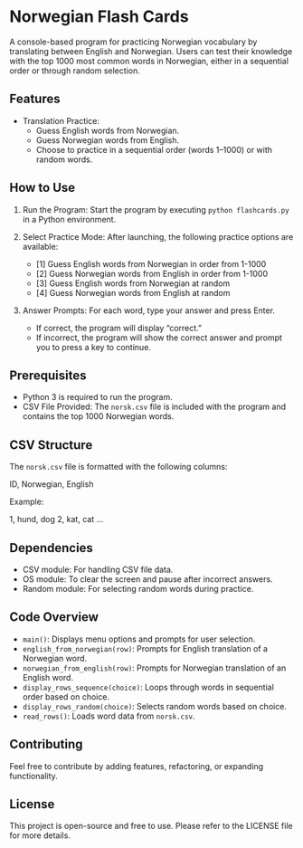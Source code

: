 # Norwegian Flash Cards

A console-based program for practicing Norwegian vocabulary by translating between English and Norwegian. Users can test their knowledge with the top 1000 most common words in Norwegian, either in a sequential order or through random selection.

## Features

- Translation Practice:
  - Guess English words from Norwegian.
  - Guess Norwegian words from English.
  - Choose to practice in a sequential order (words 1–1000) or with random words.

## How to Use

1. Run the Program: Start the program by executing `python flashcards.py` in a Python environment.

2. Select Practice Mode: After launching, the following practice options are available:

   - [1] Guess English words from Norwegian in order from 1-1000
   - [2] Guess Norwegian words from English in order from 1-1000
   - [3] Guess English words from Norwegian at random
   - [4] Guess Norwegian words from English at random

3. Answer Prompts: For each word, type your answer and press Enter.
   - If correct, the program will display “correct.”
   - If incorrect, the program will show the correct answer and prompt you to press a key to continue.

## Prerequisites

- Python 3 is required to run the program.
- CSV File Provided: The `norsk.csv` file is included with the program and contains the top 1000 Norwegian words.

## CSV Structure

The `norsk.csv` file is formatted with the following columns:

ID, Norwegian, English

Example:

1, hund, dog
2, kat, cat
...

## Dependencies

- CSV module: For handling CSV file data.
- OS module: To clear the screen and pause after incorrect answers.
- Random module: For selecting random words during practice.

## Code Overview

- `main()`: Displays menu options and prompts for user selection.
- `english_from_norwegian(row)`: Prompts for English translation of a Norwegian word.
- `norwegian_from_english(row)`: Prompts for Norwegian translation of an English word.
- `display_rows_sequence(choice)`: Loops through words in sequential order based on choice.
- `display_rows_random(choice)`: Selects random words based on choice.
- `read_rows()`: Loads word data from `norsk.csv`.

## Contributing

Feel free to contribute by adding features, refactoring, or expanding functionality.

## License

This project is open-source and free to use. Please refer to the LICENSE file for more details.
